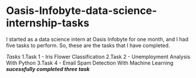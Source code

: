 # Oasis-Infobyte-data-science-internship-tasks
I started as a data science intern at Oasis Infobyte for one month, and I had five tasks to perform. So, these are the tasks that I have completed.

*Tasks*
1.Task 1 - Iris Flower Classification 2.Task 2 - Unemployment Analysis With Python 3.Task 4 - Email Spam Detection With Machine Learning ***sucessfully completed three task***
